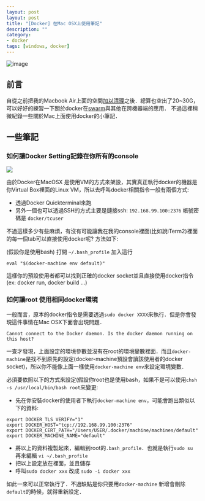```yaml
---
layout: post
layout: post
title: "[Docker] 在Mac OSX上使用筆記"
description: ""
category: 
- docker
tags: [windows, docker]
---
```



![image](https://docs.docker.com/dist/assets/images/logo.png)

## 前言

自從之前把我的Macbook Air上面的空間[加以清理](http://www.evanlin.com/save-disk-space-from-xcode-in-mba/)之後．總算也空出了20~30G，可以好好的練習一下關於docker在[swarm](https://docs.docker.com/swarm/install-w-machine/)與其他在跨機器端的應用． 不過這裡稍微紀錄一些關於Mac上面使用docker的小筆記．


## 一些筆記
### 如何讓Docker Setting記錄在你所有的console

![](https://docs.docker.com/engine/installation/images/mac_docker_host.svg)

由於Docker在MacOSX 是使用VM的方式來架設，其實真正執行docker的機器是你Virtual Box裡面的Linux VM，所以去呼叫docker相關指令一般有兩個方式:

- 透過Docker Quickterminal來跑
- 另外一個也可以透過SSH的方式主要是鏈接ssh: `192.168.99.100:2376` 帳號密碼是 `docker/tcuser`

不過這樣多少有些麻煩，有沒有可能讓我在我的console裡面(比如說iTerm2)裡面的每一個tab可以直接使用docker呢? 方法如下:


(假設你是使用bash) 打開 `~/.bash_profile` 加入這行

```
eval "$(docker-machine env default)"
```

這樣你的預設使用者都可以找到正確的docker socket並且直接使用docker指令 (ex: docker run, docker build ...)

### 如何讓root 使用相同docker環境

一般而言，原本的docker指令是需要透過`sudo docker XXXX`來執行．但是你會發現這件事情在Mac OSX下面會出現問題．

```
Cannot connect to the Docker daemon. Is the docker daemon running on this host?
```

一查才發現，上面設定的環境參數並沒有在root的環境變數裡面．而且`docker-machine`是找不到原先的設定(docker-machine預設會讀該使用者的docker socket)，所以你不能像上面一樣使用`docker-machine env`來設定環境變數．

必須要依照以下的方式來設定(假設你root也是使用bash，如果不是可以使用`chsh -s /usr/local/bin/bash root`來變更:

- 先在你安裝docker的使用者下執行`docker-machine env`，可能會跑出類似以下的資料:

```
export DOCKER_TLS_VERIFY="1"
export DOCKER_HOST="tcp://192.168.99.100:2376"
export DOCKER_CERT_PATH="/Users/USER/.docker/machine/machines/default"
export DOCKER_MACHINE_NAME="default"
```

-  將以上的資料複製起來，編輯到root的`.bash_profile`．也就是執行`sudo su` 再來編輯 `vi ~/.bash_profile`
-  把以上設定放在裡面，並且儲存
-  呼叫`sudo docker xxx` 改成 `sudo -i docker xxx`

如此一來可以正常執行了．不過缺點是你只要用`docker-machine` 新增會刪除`default`的時候，就得重新設定．
